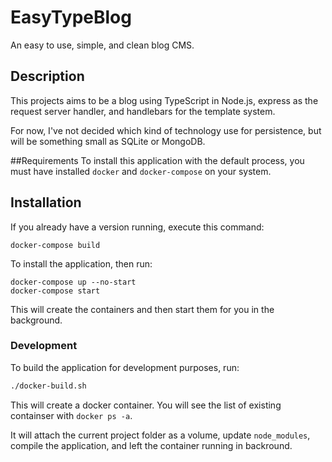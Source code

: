 # EasyTypeBlog
An easy to use, simple, and clean blog CMS.

## Description
This projects aims to be a blog using TypeScript in Node.js, express as the request server handler,
and handlebars for the template system.

For now, I've not decided which kind of technology use for persistence, but will be something small as SQLite or MongoDB.

##Requirements
To install this application with the default process, you must have installed
`docker` and `docker-compose` on your system.

## Installation
If you already have a version running, execute this command:
```
docker-compose build
```
To install the application, then run:
```
docker-compose up --no-start
docker-compose start
```
This will create the containers and then start them for you in the background.

### Development
To build the application for development purposes, run:
```sh
./docker-build.sh
```
This will create a docker container. You will see the list of existing containser with `docker ps -a`.

It will attach the current project folder as a volume, update `node_modules`, compile the application,
and left the container running in backround.

